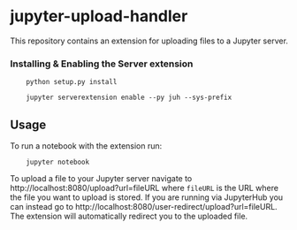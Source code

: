 # jupyter-upload-handler

This repository contains an extension for uploading files to a Jupyter server.

### Installing & Enabling the Server extension

```
    python setup.py install
    
    jupyter serverextension enable --py juh --sys-prefix
```

## Usage

To run a notebook with the extension run:

```
    jupyter notebook
```

To upload a file to your Jupyter server navigate to http://localhost:8080/upload?url=fileURL where `fileURL` is the URL where the file you want to upload is stored. 
If you are running via JupyterHub you can instead go to http://localhost:8080/user-redirect/upload?url=fileURL. The extension will automatically redirect you to the uploaded file.